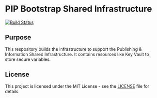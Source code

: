 # PIP Bootstrap Shared Infrastructure

[![Build Status](https://travis-ci.org/hmcts/pip-shared-infrastructure-bootstap.svg?branch=master)](https://travis-ci.org/hmcts/pip-shared-infrastructure-bootstap)

## Purpose

This respository builds the infrastructure to support the Publishing & Information Shared Infrastructure. It contains resources like Key Vault to store secure variables.

## License

This project is licensed under the MIT License - see the [LICENSE](LICENSE) file for details
